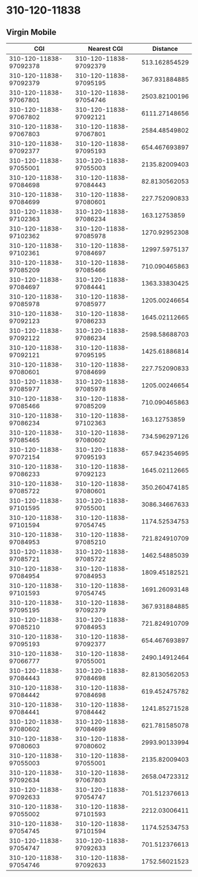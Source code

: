 # 310-120-11838
## Virgin Mobile


| CGI | Nearest CGI | Distance |
|-----|-------------|----------|
| 310-120-11838-97092378 | 310-120-11838-97092379 | 513.162854529 |
| 310-120-11838-97092379 | 310-120-11838-97095195 | 367.931884885 |
| 310-120-11838-97067801 | 310-120-11838-97054746 | 2503.82100196 |
| 310-120-11838-97067802 | 310-120-11838-97092121 | 6111.27148656 |
| 310-120-11838-97067803 | 310-120-11838-97067801 | 2584.48549802 |
| 310-120-11838-97092377 | 310-120-11838-97095193 | 654.467693897 |
| 310-120-11838-97055001 | 310-120-11838-97055003 | 2135.82009403 |
| 310-120-11838-97084698 | 310-120-11838-97084443 | 82.8130562053 |
| 310-120-11838-97084699 | 310-120-11838-97080601 | 227.752090833 |
| 310-120-11838-97102363 | 310-120-11838-97086234 | 163.12753859 |
| 310-120-11838-97102362 | 310-120-11838-97085978 | 1270.92952308 |
| 310-120-11838-97102361 | 310-120-11838-97084697 | 12997.5975137 |
| 310-120-11838-97085209 | 310-120-11838-97085466 | 710.090465863 |
| 310-120-11838-97084697 | 310-120-11838-97084441 | 1363.33830425 |
| 310-120-11838-97085978 | 310-120-11838-97085977 | 1205.00246654 |
| 310-120-11838-97092123 | 310-120-11838-97086233 | 1645.02112665 |
| 310-120-11838-97092122 | 310-120-11838-97086234 | 2598.58688703 |
| 310-120-11838-97092121 | 310-120-11838-97095195 | 1425.61886814 |
| 310-120-11838-97080601 | 310-120-11838-97084699 | 227.752090833 |
| 310-120-11838-97085977 | 310-120-11838-97085978 | 1205.00246654 |
| 310-120-11838-97085466 | 310-120-11838-97085209 | 710.090465863 |
| 310-120-11838-97086234 | 310-120-11838-97102363 | 163.12753859 |
| 310-120-11838-97085465 | 310-120-11838-97080602 | 734.596297126 |
| 310-120-11838-97072154 | 310-120-11838-97095193 | 657.942354695 |
| 310-120-11838-97086233 | 310-120-11838-97092123 | 1645.02112665 |
| 310-120-11838-97085722 | 310-120-11838-97080601 | 350.260474185 |
| 310-120-11838-97101595 | 310-120-11838-97055001 | 3086.34667633 |
| 310-120-11838-97101594 | 310-120-11838-97054745 | 1174.52534753 |
| 310-120-11838-97084953 | 310-120-11838-97085210 | 721.824910709 |
| 310-120-11838-97085721 | 310-120-11838-97085722 | 1462.54885039 |
| 310-120-11838-97084954 | 310-120-11838-97084953 | 1809.45182521 |
| 310-120-11838-97101593 | 310-120-11838-97054745 | 1691.26093148 |
| 310-120-11838-97095195 | 310-120-11838-97092379 | 367.931884885 |
| 310-120-11838-97085210 | 310-120-11838-97084953 | 721.824910709 |
| 310-120-11838-97095193 | 310-120-11838-97092377 | 654.467693897 |
| 310-120-11838-97066777 | 310-120-11838-97055001 | 2490.14912464 |
| 310-120-11838-97084443 | 310-120-11838-97084698 | 82.8130562053 |
| 310-120-11838-97084442 | 310-120-11838-97084698 | 619.452475782 |
| 310-120-11838-97084441 | 310-120-11838-97084442 | 1241.85271528 |
| 310-120-11838-97080602 | 310-120-11838-97084699 | 621.781585078 |
| 310-120-11838-97080603 | 310-120-11838-97080602 | 2993.90133994 |
| 310-120-11838-97055003 | 310-120-11838-97055001 | 2135.82009403 |
| 310-120-11838-97092634 | 310-120-11838-97067803 | 2658.04723312 |
| 310-120-11838-97092633 | 310-120-11838-97054747 | 701.512376613 |
| 310-120-11838-97055002 | 310-120-11838-97101593 | 2212.03006411 |
| 310-120-11838-97054745 | 310-120-11838-97101594 | 1174.52534753 |
| 310-120-11838-97054747 | 310-120-11838-97092633 | 701.512376613 |
| 310-120-11838-97054746 | 310-120-11838-97092633 | 1752.56021523 |
